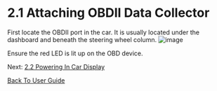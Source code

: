 # 2.1 Attaching OBDII Data Collector

First locate the OBDII port in the car. It is usually located under the dashboard and beneath the steering wheel column.
![image](https://user-images.githubusercontent.com/25163996/215862010-4b97f343-6be8-4d92-b4d1-74e4279f1d62.PNG)

Ensure the red LED is lit up on the OBD device.




Next: [2.2 Powering In Car Display]()

[Back To User Guide](https://github.com/rlogsdon7/Metaverse-Maintenance/blob/main/UserDocs.md)
